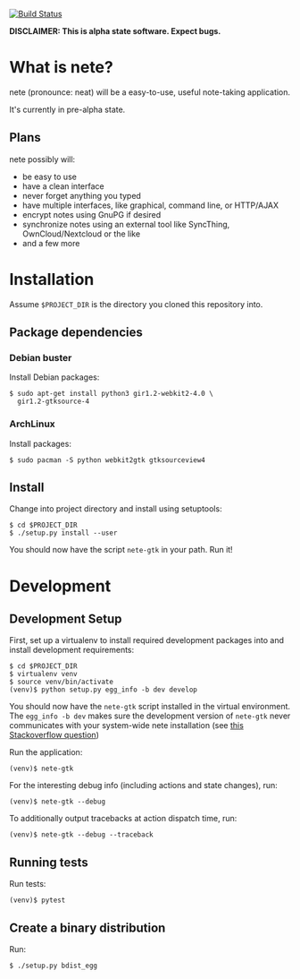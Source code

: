 [![Build Status](https://travis-ci.org/fqxp/nete-gtk.svg?branch=master)](https://travis-ci.org/fqxp/nete-gtk)

**DISCLAIMER: This is alpha state software. Expect bugs.**

# What is nete?

nete (pronounce: neat) will be a easy-to-use, useful note-taking
application.

It's currently in pre-alpha state.

## Plans

nete possibly will:
* be easy to use
* have a clean interface
* never forget anything you typed
* have multiple interfaces, like graphical, command line, or HTTP/AJAX
* encrypt notes using GnuPG if desired
* synchronize notes using an external tool like SyncThing, OwnCloud/Nextcloud or
  the like
* and a few more

# Installation

Assume `$PROJECT_DIR` is the directory you cloned this repository into.

## Package dependencies

### Debian buster

Install Debian packages:

    $ sudo apt-get install python3 gir1.2-webkit2-4.0 \
      gir1.2-gtksource-4

### ArchLinux

Install packages:

    $ sudo pacman -S python webkit2gtk gtksourceview4

## Install

Change into project directory and install using setuptools:

    $ cd $PROJECT_DIR
    $ ./setup.py install --user

You should now have the script `nete-gtk` in your path. Run it!

# Development

## Development Setup

First, set up a virtualenv to install required development packages
into and install development requirements:

    $ cd $PROJECT_DIR
    $ virtualenv venv
    $ source venv/bin/activate
    (venv)$ python setup.py egg_info -b dev develop

You should now have the `nete-gtk` script installed in the virtual
environment. The `egg_info -b dev` makes sure the development version
of `nete-gtk` never communicates with your system-wide nete
installation (see
[this Stackoverflow question](https://stackoverflow.com/questions/39547411/determine-program-was-installed-using-setup-py-develop))

Run the application:

    (venv)$ nete-gtk

For the interesting debug info (including actions and state changes),
run:

    (venv)$ nete-gtk --debug

To additionally output tracebacks at action dispatch time, run:

    (venv)$ nete-gtk --debug --traceback

## Running tests

Run tests:

    (venv)$ pytest

## Create a binary distribution

Run:

    $ ./setup.py bdist_egg
